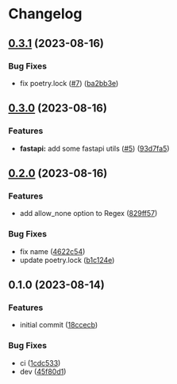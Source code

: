 # Changelog

## [0.3.1](https://github.com/ollz272/pydantic-python-regex-validator/compare/0.3.0...0.3.1) (2023-08-16)


### Bug Fixes

* fix poetry.lock ([#7](https://github.com/ollz272/pydantic-python-regex-validator/issues/7)) ([ba2bb3e](https://github.com/ollz272/pydantic-python-regex-validator/commit/ba2bb3eb5c20e64cfa4b1407fd15656aeb3cd294))

## [0.3.0](https://github.com/ollz272/pydantic-python-regex-validator/compare/0.2.0...0.3.0) (2023-08-16)


### Features

* **fastapi:** add some fastapi utils ([#5](https://github.com/ollz272/pydantic-python-regex-validator/issues/5)) ([93d7fa5](https://github.com/ollz272/pydantic-python-regex-validator/commit/93d7fa51e7404f2496bf7bfe53fa3d85ab17a9a3))

## [0.2.0](https://github.com/ollz272/pydantic-python-regex-validator/compare/0.1.0...0.2.0) (2023-08-16)


### Features

* add allow_none option to Regex ([829ff57](https://github.com/ollz272/pydantic-python-regex-validator/commit/829ff57c5507e0d742df8f93daa71693d2c7f61d))


### Bug Fixes

* fix name ([4622c54](https://github.com/ollz272/pydantic-python-regex-validator/commit/4622c5411af81654d30fb75d1f9770a702855ef8))
* update poetry.lock ([b1c124e](https://github.com/ollz272/pydantic-python-regex-validator/commit/b1c124ed2b3ed621ee68946b9100cfc07b5203d5))

## 0.1.0 (2023-08-14)


### Features

* initial commit ([18ccecb](https://github.com/ollz272/pydantic-python-regex-validator/commit/18ccecbefc817fc1431bcfab51441fc24141d6b2))


### Bug Fixes

* ci ([1cdc533](https://github.com/ollz272/pydantic-python-regex-validator/commit/1cdc533915313164d2c1ec47a196b01b47d83fb7))
* dev ([45f80d1](https://github.com/ollz272/pydantic-python-regex-validator/commit/45f80d1fe72e8f3a4e63d08dee6ffa987afaeaba))
